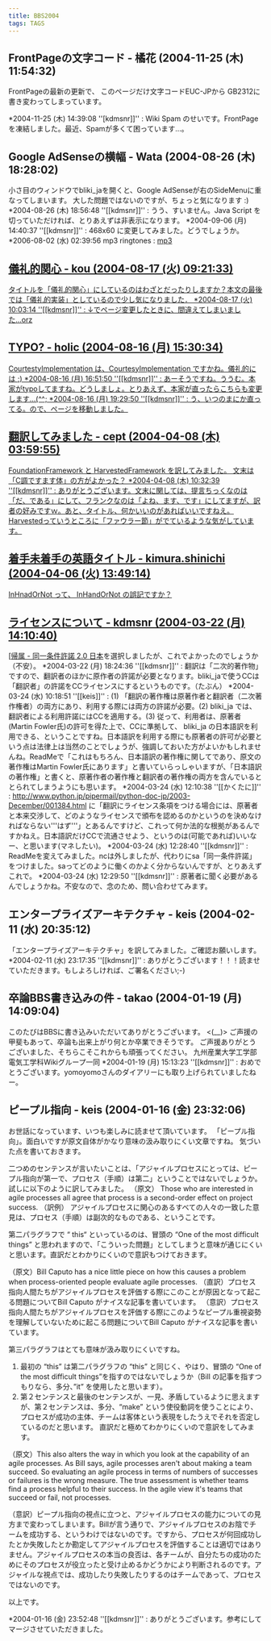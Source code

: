```yaml
---
title: BBS2004
tags: TAGS
---
```


## FrontPageの文字コード - 橘花 (2004-11-25 (木) 11:54:32)
FrontPageの最新の更新で、
このページだけ文字コードEUC-JPから
GB2312に書き変わってしまっています。

*2004-11-25 (木) 14:39:08 ''[kdmsnr]]'' : Wiki Spam のせいです。FrontPageを凍結しました。最近、Spamが多くて困っています...。


## Google AdSenseの横幅 - Wata (2004-08-26 (木) 18:28:02)
小さ目のウィンドウでbliki_jaを開くと、Google AdSenseが右のSideMenuに重なってしまいます。
大した問題ではないのですが、ちょっと気になります :)
*2004-08-26 (木) 18:56:48 ''[[kdmsnr]]'' : うう、すいません。Java Script を切っていただければ、とりあえずは非表示になります。
*2004-09-06 (月) 14:40:37 ''[[kdmsnr]]'' : 468x60 に変更してみました。どうでしょうか。
*2006-08-02 (水) 02:39:56 mp3 ringtones : <a href='http://www.ringtones-rate.com'>mp3 

## 儀礼的関心 - kou (2004-08-17 (火) 09:21:33)
タイトルを「儀礼的関心」にしているのはわざとだったりしますか？本文の最後では「儀礼的実装」としているので少し気になりました．
*2004-08-17 (火) 10:03:14 ''[[kdmsnr]]'' : ↓でページ変更したときに、間違えてしまいました...orz


## TYPO? - holic (2004-08-16 (月) 15:30:34)
CourtestyImplementation は、CourtesyImplementation ですかね。儀礼的には ;)
*2004-08-16 (月) 16:51:50 ''[[kdmsnr]]'' : あーそうですね。ううむ。本家がtypoしてますね。どうしましょ。とりあえず、本家が直ったらこちらも変更します...(^^;
*2004-08-16 (月) 19:29:50 ''[[kdmsnr]]'' : う、いつのまにか直ってる。ので、ページを移動しました。


## 翻訳してみました - cept (2004-04-08 (木) 03:59:55)
FoundationFramework と HarvestedFramework を訳してみました。
文末は「C調ですます体」の方がよかった？
*2004-04-08 (木) 10:32:39 ''[[kdmsnr]]'' : ありがとうございます。文末に関しては、提言ちっくなのは「だ、である」にして、フランクなのは「よね、ます、です」にしてますが、訳者の好みですｗ。あと、タイトル、何かいいのがあればいいですねえ。Harvestedっていうところに「ファウラー節」がでているような気がしています。


## 着手未着手の英語タイトル - kimura.shinichi (2004-04-06 (火) 13:49:14)
InHnadOrNot って、 InHandOrNot の誤記ですか？


## ライセンスについて - kdmsnr (2004-03-22 (月) 14:10:40)
[[帰属 - 同一条件許諾 2.0 日本](http://creativecommons.org/licenses/by-sa/2.0/jp/)を選択しましたが、これでよかったのでしょうか（不安）。
*2004-03-22 (月) 18:24:36 ''[[kdmsnr]]'' : 翻訳は「二次的著作物」ですので、翻訳者のほかに原作者の許諾が必要となります。bliki_jaで使うCCは「翻訳者」の許諾をCCライセンスにするというものです。（たぶん）
*2004-03-24 (水) 10:18:51 ''[[keis]]'' : (1) 「翻訳の著作権は原著作者と翻訳者（二次著作権者）の両方にあり、利用する際には両方の許諾が必要。(2) bliki_ja では、翻訳者による利用許諾にはCCを適用する。(3) 従って、利用者は、原著者(Martin Fowler氏)の許可を得た上で、CCに準拠して、 bliki_ja の日本語訳を利用できる、ということですね。日本語訳を利用する際にも原著者の許可が必要という点は法律上は当然のことでしょうが、強調しておいた方がよいかもしれませんね。ReadMeで「これはもちろん、日本語訳の著作権に関してであり、原文の著作権はMartin Fowler氏にあります」と書いていらっしゃいますが、「日本語訳の著作権」と書くと、原著作者の著作権と翻訳者の著作権の両方を含んでいるととられてしまうようにも思います。
*2004-03-24 (水) 12:10:38 ''[[かくたに]]'' : http://www.python.jp/pipermail/python-doc-jp/2003-December/001384.html に「翻訳にライセンス条項をつける場合には、原著者と本来交渉して、どのようなライセンスで頒布を認めるのかというのを決めなければならない'''はず'''」とあるんですけど、これって何か法的な根拠があるんですかねえ。日本語訳だけCCで流通させよう、というのは(可能であれば)いいなー、と思います(マネしたい)。
*2004-03-24 (水) 12:28:40 ''[[kdmsnr]]'' : ReadMeを変えてみました。ncは外しましたが、代わりにsa「同一条件許諾」をつけました。saってどのように働くのかよく分からないんですが、とりあえずこれで。
*2004-03-24 (水) 12:29:50 ''[[kdmsnr]]'' : 原著者に聞く必要があるんでしょうかね。不安なので、念のため、問い合わせてみます。


## エンタープライズアーキテクチャ - keis (2004-02-11 (水) 20:35:12)
「エンタープライズアーキテクチャ」を訳してみました。ご確認お願いします。
*2004-02-11 (水) 23:17:35 ''[[kdmsnr]]'' : ありがとうございます！！！読ませていただきます。もしよろしければ、ご署名ください;-)


## 卒論BBS書き込みの件 - takao (2004-01-19 (月) 14:09:04)
このたびはBBSに書き込みいただいてありがとうございます。
<(__)>
ご声援の甲斐もあって、卒論も出来上がり何とか卒業できそうです。
ご声援ありがとうございました、そちらこそこれからも頑張ってください。
九州産業大学工学部電気工学科Wikiグループ一同
*2004-01-19 (月) 15:13:23 ''[[kdmsnr]]'' : おめでとうございます。yomoyomoさんのダイアリーにも取り上げられていましたねー。


## ピープル指向 - keis (2004-01-16 (金) 23:32:06)
お世話になっています、いつも楽しみに読ませて頂いています。
「ピープル指向」。面白いですが原文自体がかなり意味の汲み取りにくい文章ですね。
気づいた点を書いておきます。

二つめのセンテンスが言いたいことは、「アジャイルプロセスにとっては、ピープル指向が第一で、プロセス（手順）は第二」ということではないでしょうか。試しに以下のように訳してみました。
（原文） Those who are interested in agile processes all agree that process is a second-order effect on project success.
（訳例） アジャイルプロセスに関心のあるすべての人々の一致した意見は、プロセス（手順）は副次的なものである、ということです。

第二パラグラフで “ this“ といっているのは、冒頭の “One of the most difficult things” と思われますので、「こういった問題」としてしまうと意味が通じにくいと思います。直訳だとわかりにくいので意訳もつけておきます。

（原文）Bill Caputo has a nice little piece on how this causes a problem when process-oriented people evaluate agile processes.
（直訳）プロセス指向人間たちがアジャイルプロセスを評価する際にこのことが原因となって起こる問題についてBill Caputo がナイスな記事を書いています。
（意訳）プロセス指向人間たちがアジャイルプロセスを評価する際にこのようなピープル重視姿勢を理解していないために起こる問題についてBill Caputo がナイスな記事を書いています。

第三パラグラフはとても意味が汲み取りにくいですね。
1.	最初の “this” は第二パラグラフの “this” と同じく、やはり、冒頭の “One of the most difficult things”を指すのではないでしょうか（Bill の記事を指すつもりなら、多分、”it” を使用したと思います）。
2.	第２センテンスと最後のセンテンスが、一見、矛盾しているように思えますが、第２センテンスは、多分、“make” という使役動詞を使うことにより、プロセスが成功の主体、チームは客体という表現をしたうえでそれを否定しているのだと思います。
直訳だと極めてわかりにくいので意訳をしてみます。

（原文）This also alters the way in which you look at the capability of an agile processes. As Bill says, agile processes aren't about making a team succeed. So evaluating an agile process in terms of numbers of successes or failures is the wrong measure. The true assessment is whether teams find a process helpful to their success. In the agile view it's teams that succeed or fail, not processes.

（意訳）ピープル指向の視点に立つと、アジャイルプロセスの能力についての見方まで変わってしまいます。Billが言う通りで、アジャイルプロセスのお陰でチームを成功する、というわけではないのです。ですから、プロセスが何回成功したとか失敗したとか勘定してアジャイルプロセスを評価することは適切ではありません。アジャイルプロセスの本当の良否は、各チームが、自分たちの成功のためにそのプロセスが役立ったと受け止めるかどうかにより判断されるのです。アジャイルな視点では、成功したり失敗したりするのはチームであって、プロセスではないのです。

以上です。

*2004-01-16 (金) 23:52:48 ''[[kdmsnr]]'' : ありがとうございます。参考にしてマージさせていただきました。
